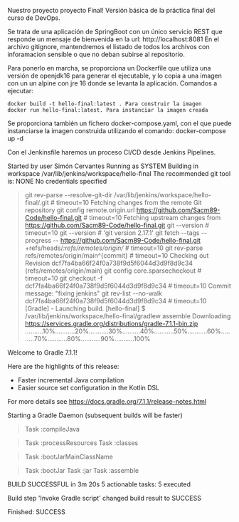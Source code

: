 Nuestro proyecto proyecto Final!
Versión básica de la práctica final del curso de DevOps.

Se trata de una aplicación de SpringBoot con un único servicio REST que responde un mensaje de bienvenida en la url: http://localhost:8081
En el archivo gitignore, mantendremos el listado de todos los archivos con inforamacion sensible o que no deban subirse    al repositorio.

Para ponerlo en marcha, se proporciona un Dockerfile que utiliza una versión de openjdk16 para generar el ejecutable, y lo copia a una imagen con un un alpine con jre 16 donde se levanta la aplicación. Comandos a ejecutar:

    docker build -t hello-final:latest . Para construir la imagen
    docker run hello-final:latest. Para instanciar la imagen creada

Se proporciona también un fichero docker-compose.yaml, con el que puede instanciarse la imagen construida utilizando el comando: docker-compose up -d

Con el Jenkinsfile haremos un proceso CI/CD desde Jenkins Pipelines.

Started by user Simón Cervantes
Running as SYSTEM
Building in workspace /var/lib/jenkins/workspace/hello-final
The recommended git tool is: NONE
No credentials specified
 > git rev-parse --resolve-git-dir /var/lib/jenkins/workspace/hello-final/.git # timeout=10
Fetching changes from the remote Git repository
 > git config remote.origin.url https://github.com/Sacm89-Code/hello-final.git # timeout=10
Fetching upstream changes from https://github.com/Sacm89-Code/hello-final.git
 > git --version # timeout=10
 > git --version # 'git version 2.17.1'
 > git fetch --tags --progress -- https://github.com/Sacm89-Code/hello-final.git +refs/heads/*:refs/remotes/origin/* # timeout=10
 > git rev-parse refs/remotes/origin/main^{commit} # timeout=10
Checking out Revision dcf7fa4ba66f24f0a738f9d5f6044d3d9f8d9c34 (refs/remotes/origin/main)
 > git config core.sparsecheckout # timeout=10
 > git checkout -f dcf7fa4ba66f24f0a738f9d5f6044d3d9f8d9c34 # timeout=10
Commit message: "fixing jenkins"
 > git rev-list --no-walk dcf7fa4ba66f24f0a738f9d5f6044d3d9f8d9c34 # timeout=10
[Gradle] - Launching build.
[hello-final] $ /var/lib/jenkins/workspace/hello-final/gradlew assemble
Downloading https://services.gradle.org/distributions/gradle-7.1.1-bin.zip
..........10%...........20%...........30%..........40%...........50%...........60%..........70%...........80%...........90%...........100%

Welcome to Gradle 7.1.1!

Here are the highlights of this release:
 - Faster incremental Java compilation
 - Easier source set configuration in the Kotlin DSL

For more details see https://docs.gradle.org/7.1.1/release-notes.html

Starting a Gradle Daemon (subsequent builds will be faster)

> Task :compileJava

> Task :processResources
> Task :classes

> Task :bootJarMainClassName

> Task :bootJar
> Task :jar
> Task :assemble

BUILD SUCCESSFUL in 3m 20s
5 actionable tasks: 5 executed

Build step 'Invoke Gradle script' changed build result to SUCCESS

Finished: SUCCESS

